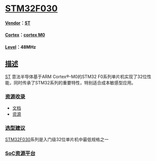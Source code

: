 ﻿# [STM32F030](https://github.com/sochub/STM32F030)

#### [Vendor](https://github.com/sochub/Vendor)：[ST](https://github.com/sochub/ST)
#### [Cortex](https://github.com/sochub/Cortex)：[cortex M0](https://github.com/sochub/CM0)
#### [Level](https://github.com/sochub/Level)：48MHz 

## [描述](https://github.com/sochub/STM32F030) 

[ST](https://github.com/sochub/ST) 意法半导体基于ARM Cortex®-M0的STM32 F0系列单片机实现了32位性能，同时传承了STM32系列的重要特性，特别适合成本敏感型应用。

### [资源收录](https://github.com/sochub/STM32F030)

* [文档](docs/)
* [资源](src/)

### [选型建议](https://github.com/sochub)

[STM32F030](https://github.com/sochub/STM32F030)系列是入门级32位单片机中最低规格之一

###  [SoC资源平台](http://www.qitas.cn)
